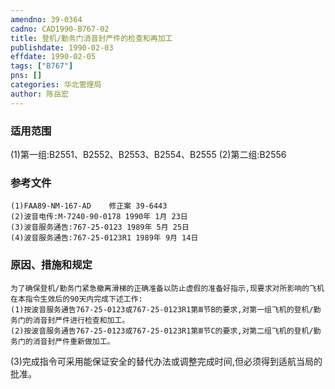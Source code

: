 ```yaml
---
amendno: 39-0364  
cadno: CAD1990-B767-02  
title: 登机/勤务门消音封严件的检查和再加工  
publishdate: 1990-02-03  
effdate: 1990-02-05  
tags: ["B767"]  
pns: []  
categories: 华北管理局  
author: 陈岳宏  
---
```

  
### 适用范围  
(1)第一组:B2551、B2552、B2553、B2554、B2555
(2)第二组:B2556  
  
<!--more-->  
### 参考文件  
    (1)FAA89-NM-167-AD    修正案 39-6443  
    (2)波音电传:M-7240-90-0178 1990年 1月 23日  
    (3)波音服务通告:767-25-0123 1989年 5月 25日  
    (4)波音服务通告:767-25-0123R1 1989年 9月 14日  
  
### 原因、措施和规定  
    为了确保登机/勤务门紧急撤离滑梯的正确准备以防止虚假的准备好指示,现要求对所影响的飞机在本指令生效后的90天内完成下述工作:  
    (1)按波音服务通告767-25-0123或767-25-0123R1第Ⅲ节B的要求,对第一组飞机的登机/勤务门的消音封严件进行检查和加工。  
    (2)按波音服务通告767-25-0123或767-25-0123R1第Ⅲ节C的要求,对第二组飞机的登机/勤务门的消音封严件重新做加工。  
(3)完成指令可采用能保证安全的替代办法或调整完成时间,但必须得到适航当局的批准。  
  
  
